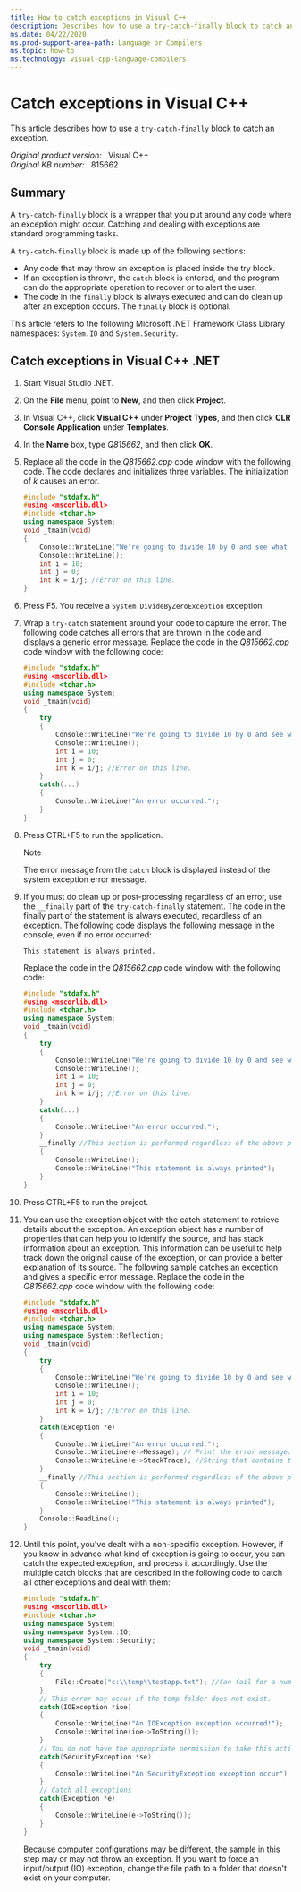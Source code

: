 ```yaml
---
title: How to catch exceptions in Visual C++
description: Describes how to use a try-catch-finally block to catch an exception. A try-catch-finally block is a wrapper that you put around any code where an exception might occur.
ms.date: 04/22/2020
ms.prod-support-area-path: Language or Compilers
ms.topic: how-to
ms.technology: visual-cpp-language-compilers
---
```

# Catch exceptions in Visual C++

This article describes how to use a `try-catch-finally` block to catch an exception.

_Original product version:_ &nbsp; Visual C++  
_Original KB number:_ &nbsp; 815662

## Summary

A `try-catch-finally` block is a wrapper that you put around any code where an exception might occur. Catching and dealing with exceptions are standard programming tasks.

A `try-catch-finally` block is made up of the following sections:

- Any code that may throw an exception is placed inside the try block.
- If an exception is thrown, the `catch` block is entered, and the program can do the appropriate operation to recover or to alert the user.
- The code in the `finally` block is always executed and can do clean up after an exception occurs. The `finally` block is optional.

This article refers to the following Microsoft .NET Framework Class Library namespaces: `System.IO` and `System.Security`.

## Catch exceptions in Visual C++ .NET

1. Start Visual Studio .NET.
2. On the **File** menu, point to **New**, and then click **Project**.
3. In Visual C++, click **Visual C++** under **Project Types**, and then click **CLR Console Application** under **Templates**.
4. In the **Name** box, type *Q815662*, and then click **OK**.
5. Replace all the code in the *Q815662.cpp* code window with the following code. The code declares and initializes three variables. The initialization of *k* causes an error.

    ```cpp
    #include "stdafx.h"
    #using <mscorlib.dll>
    #include <tchar.h>
    using namespace System;
    void _tmain(void)
    {
        Console::WriteLine("We're going to divide 10 by 0 and see what happens...");
        Console::WriteLine();
        int i = 10;
        int j = 0;
        int k = i/j; //Error on this line.
    }
    ```

6. Press F5. You receive a `System.DivideByZeroException` exception.
7. Wrap a `try-catch` statement around your code to capture the error. The following code catches all errors that are thrown in the code and displays a generic error message. Replace the code in the *Q815662.cpp* code window with the following code:

    ```cpp
    #include "stdafx.h"
    #using <mscorlib.dll>
    #include <tchar.h>
    using namespace System;
    void _tmain(void)
    {
        try
        {
            Console::WriteLine("We're going to divide 10 by 0 and see what happens...");
            Console::WriteLine();
            int i = 10;
            int j = 0;
            int k = i/j; //Error on this line.
        }
        catch(...)
        {
            Console::WriteLine("An error occurred.");
        }
    }
    ```

8. Press CTRL+F5 to run the application.

    > [!NOTE]
    > The error message from the `catch` block is displayed instead of the system exception error message.

9. If you must do clean up or post-processing regardless of an error, use the `__finally` part of the `try-catch-finally` statement. The code in the finally part of the statement is always executed, regardless of an exception. The following code displays the following message in the console, even if no error occurred:

    ```console
    This statement is always printed.  
    ```

    Replace the code in the *Q815662.cpp* code window with the following code:

    ```cpp
    #include "stdafx.h"
    #using <mscorlib.dll>
    #include <tchar.h>
    using namespace System;
    void _tmain(void)
    {
        try
        {
            Console::WriteLine("We're going to divide 10 by 0 and see what happens...");
            Console::WriteLine();
            int i = 10;
            int j = 0;
            int k = i/j; //Error on this line.
        }
        catch(...)
        {
            Console::WriteLine("An error occurred.");
        }
        __finally //This section is performed regardless of the above processing.
        {
            Console::WriteLine();
            Console::WriteLine("This statement is always printed");
        }
    }
    ```

10. Press CTRL+F5 to run the project.
11. You can use the exception object with the catch statement to retrieve details about the exception. An exception object has a number of properties that can help you to identify the source, and has stack information about an exception. This information can be useful to help track down the original cause of the exception, or can provide a better explanation of its source. The following sample catches an exception and gives a specific error message. Replace the code in the *Q815662.cpp* code window with the following code:

    ```cpp
    #include "stdafx.h"
    #using <mscorlib.dll>
    #include <tchar.h>
    using namespace System;
    using namespace System::Reflection;
    void _tmain(void)
    {
        try
        {
            Console::WriteLine("We're going to divide 10 by 0 and see what happens...");
            Console::WriteLine();
            int i = 10;
            int j = 0;
            int k = i/j; //Error on this line.
        }
        catch(Exception *e)
        {
            Console::WriteLine("An error occurred.");
            Console::WriteLine(e->Message); // Print the error message.
            Console::WriteLine(e->StackTrace); //String that contains the stack trace for this exception.
        }
        __finally //This section is performed regardless of the above processing.
        {
            Console::WriteLine();
            Console::WriteLine("This statement is always printed");
        }
        Console::ReadLine();
    }
    ```

12. Until this point, you've dealt with a non-specific exception. However, if you know in advance what kind of exception is going to occur, you can catch the expected exception, and process it accordingly. Use the multiple catch blocks that are described in the following code to catch all other exceptions and deal with them:

    ```cpp
    #include "stdafx.h"
    #using <mscorlib.dll>
    #include <tchar.h>
    using namespace System;
    using namespace System::IO;
    using namespace System::Security;
    void _tmain(void)
    {
        try
        {
            File::Create("c:\\temp\\testapp.txt"); //Can fail for a number of resons
        }
        // This error may occur if the temp folder does not exist.
        catch(IOException *ioe)
        {
            Console::WriteLine("An IOException exception occurred!");
            Console::WriteLine(ioe->ToString());
        }
        // You do not have the appropriate permission to take this action.
        catch(SecurityException *se)
        {
            Console::WriteLine("An SecurityException exception occur")
        }
        // Catch all exceptions
        catch(Exception *e)
        {
            Console::WriteLine(e->ToString());
        }
    }
    ```

    Because computer configurations may be different, the sample in this step may or may not throw an exception. If you want to force an input/output (IO) exception, change the file path to a folder that doesn't exist on your computer.
